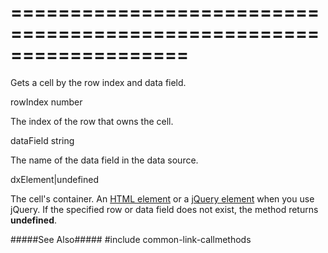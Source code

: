 ===================================================================
===================================================================

<!--shortDescription-->
Gets a cell by the row index and data field.
<!--/shortDescription-->

<!--paramName1-->rowIndex<!--/paramName1-->
<!--paramType1-->number<!--/paramType1-->
<!--paramDescription1-->
The index of the row that owns the cell.
<!--/paramDescription1-->

<!--paramName2-->dataField<!--/paramName2-->
<!--paramType2-->string<!--/paramType2-->
<!--paramDescription2-->
The name of the data field in the data source.
<!--/paramDescription2-->

<!--returnType-->dxElement|undefined<!--/returnType-->
<!--returnDescription-->
The cell's container. An [HTML element](https://developer.mozilla.org/en-US/docs/Web/API/HTMLElement) or a [jQuery element](http://api.jquery.com/Types/#jQuery) when you use jQuery. If the specified row or data field does not exist, the method returns **undefined**.
<!--/returnDescription-->

<!--fullDescription-->
#####See Also#####
#include common-link-callmethods
<!--/fullDescription-->